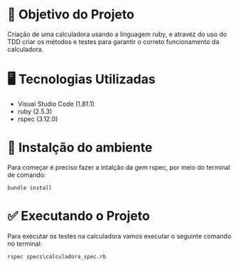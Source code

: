 # :dart: Objetivo do Projeto

Criação de uma calculadora usando a linguagem ruby, e atravéz do uso do TDD criar os métodos e testes para garantir o correto funcionamento da calculadora.

# :desktop_computer: Tecnologias Utilizadas

* Visual Studio Code (1.81.1)
* ruby (2.5.3)
* rspec (3.12.0)

# :memo: Instalção do ambiente

Para começar é preciso fazer a intalção da gem rspec, por meio do terminal de comando:

```bundle install```

# :white_check_mark: Executando o Projeto

Para executar os testes na calculadora vamos executar o seguinte comando no terminal:

```rspec specs\calculadora_spec.rb```